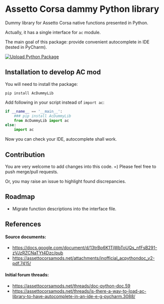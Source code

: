 # Assetto Corsa dammy Python library
Dummy library for Assetto Corsa native functions presented in Python.

Actually, it has a single interface for `ac` module.

The main goal of this package: provide convenient autocomplete in IDE (tested in PyCharm).

[![Upload Python Package](https://github.com/rikby/ac-dummy-lib/actions/workflows/python-publish.yml/badge.svg)](https://github.com/rikby/ac-dummy-lib/actions/workflows/python-publish.yml)

## Installation to develop AC mod

You will need to install the package:
```shell
pip install AcDummyLib
```

Add following in your script instead of `import ac`:
```python
if __name__ == '__main__':
    ### pip install AcDummyLib
    from AcDummyLib import ac
else:
    import ac
```

Now you can check your IDE, autocomplete shall work.

## Contribution
You are very welcome to add changes into this code. =)
Please feel free to push merge/pull requests.

Or, you may raise an issue to highlight found discrepancies.

## Roadmap

- Migrate function descriptions into the interface file.

## References

#### Source documents:
- https://docs.google.com/document/d/13trBp6K1TjWbToUQs_nfFsB291-zVJzRZCNaTYt4Dzc/pub
- https://assettocorsamods.net/attachments/inofficial_acpythondoc_v2-pdf.7415/

#### Initial forum threads:
- https://assettocorsamods.net/threads/doc-python-doc.59
- https://assettocorsamods.net/threads/is-there-a-way-to-load-ac-library-to-have-autocomplete-in-an-ide-e-g-pycharm.3088/
